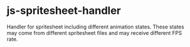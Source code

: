 js-spritesheet-handler
======================

Handler for spritesheet including different animation states. These states may come from different spritesheet files and may receive different FPS rate. 
